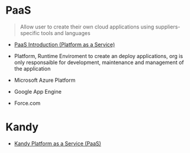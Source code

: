 # PaaS

> Allow user to create their own cloud applications using suppliers-specific tools and languages

- [PaaS Introduction (Platform as a Service)](https://www.youtube.com/watch?v=lcIEBTBmtcI)

- Platform, Runtime Enviroment to create an deploy applications, org is only responsaible for development, maintenance and management of the application

- Microsoft Azure Platform
- Google App Engine
- Force.com

# Kandy

- [Kandy Platform as a Service (PaaS)](https://www.genband.com/solutions/communications-service-providers/embedded-communications/kandy-platform-service-paas)
